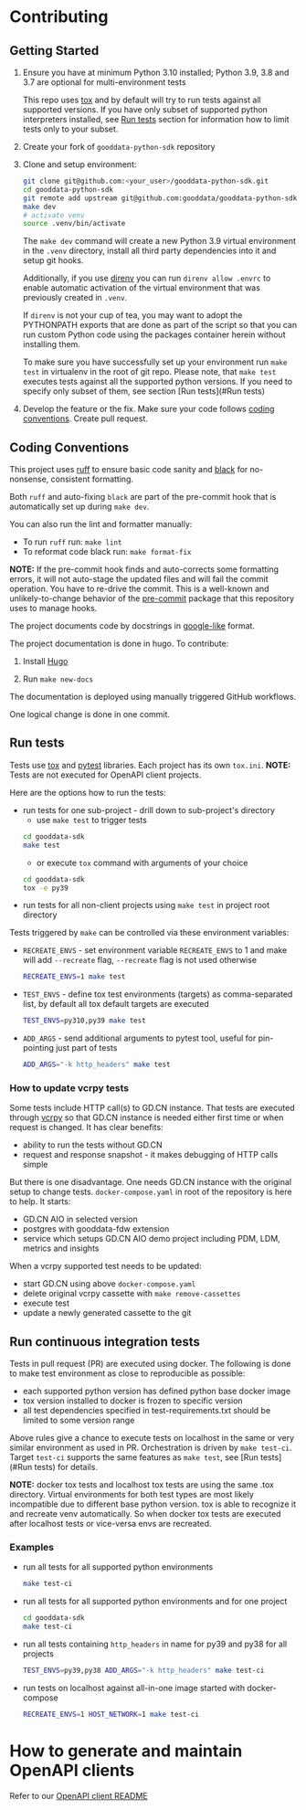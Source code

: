 # Contributing

## Getting Started

1. Ensure you have at minimum Python 3.10 installed; Python 3.9, 3.8 and 3.7 are optional for multi-environment tests

   This repo uses [tox](https://tox.readthedocs.io/en/latest/) and by default will try to run tests against all
   supported versions. If you have only subset of supported python interpreters installed, see
   [Run tests](#run-tests) section for information how to limit tests only to your subset.

2. Create your fork of `gooddata-python-sdk` repository

3. Clone and setup environment:

    ```bash
    git clone git@github.com:<your_user>/gooddata-python-sdk.git
    cd gooddata-python-sdk
    git remote add upstream git@github.com:gooddata/gooddata-python-sdk.git
    make dev
    # activate venv
    source .venv/bin/activate
    ```

   The `make dev` command will create a new Python 3.9 virtual environment in the `.venv` directory, install all
   third party dependencies into it and setup git hooks.

   Additionally, if you use [direnv](https://direnv.net/) you can run `direnv allow .envrc` to enable automatic
   activation of the virtual environment that was previously created in `.venv`.

   If `direnv` is not your cup of tea, you may want to adopt the PYTHONPATH exports that are done as part of the
   script so that you can run custom Python code using the packages container herein without installing them.

   To make sure you have successfully set up your environment run `make test` in virtualenv in the root of git repo.
   Please note, that `make test` executes tests against all the supported python versions. If you need to specify only
   subset of them, see section [Run tests](#Run tests)

4. Develop the feature or the fix. Make sure your code follows [coding conventions](#coding-conventions). Create pull
   request.


## Coding Conventions

This project uses [ruff](https://github.com/charliermarsh/ruff) to ensure basic code sanity and [black](https://github.com/psf/black)
for no-nonsense, consistent formatting.

Both `ruff` and auto-fixing `black` are part of the pre-commit hook that is automatically set up during `make dev`.

You can also run the lint and formatter manually:

-  To run `ruff` run: `make lint`
-  To reformat code black run: `make format-fix`

**NOTE:** If the pre-commit hook finds and auto-corrects some formatting errors, it will not auto-stage
the updated files and will fail the commit operation. You have to re-drive the commit. This is a well-known and
unlikely-to-change behavior of the [pre-commit](https://github.com/pre-commit/pre-commit/issues/806) package that this repository uses to manage hooks.

The project documents code by docstrings in [google-like](https://google.github.io/styleguide/pyguide.html#3-python-style-rules) format.

The project documentation is done in hugo. To contribute:

1. Install [Hugo](https://gohugo.io/)

2. Run `make new-docs`

The documentation is deployed using manually triggered GitHub workflows.

One logical change is done in one commit.


## Run tests
Tests use [tox](https://tox.wiki/en/latest/index.html) and [pytest](https://docs.pytest.org/en/6.2.x/contents.html)
libraries. Each project has its own `tox.ini`.
**NOTE:** Tests are not executed for OpenAPI client projects.

Here are the options how to run the tests:
- run tests for one sub-project - drill down to sub-project's directory
    - use `make test` to trigger tests
  ```bash
  cd gooddata-sdk
  make test
  ```
    - or execute `tox` command with arguments of your choice
  ```bash
  cd gooddata-sdk
  tox -e py39
  ```
- run tests for all non-client projects using `make test` in project root directory

Tests triggered by `make` can be controlled via these environment variables:
- `RECREATE_ENVS` - set environment variable `RECREATE_ENVS` to 1 and make will add `--recreate` flag, `--recreate`
  flag is not used otherwise
  ```bash
  RECREATE_ENVS=1 make test
  ```
- `TEST_ENVS` - define tox test environments (targets) as comma-separated list, by default all tox default targets are
  executed
  ```bash
  TEST_ENVS=py310,py39 make test
  ```
- `ADD_ARGS` - send additional arguments to pytest tool, useful for pin-pointing just part of tests
  ```bash
  ADD_ARGS="-k http_headers" make test
  ```

### How to update vcrpy tests
Some tests include HTTP call(s) to GD.CN instance. That tests are executed through
[vcrpy](https://vcrpy.readthedocs.io/) so that GD.CN instance is needed either first time or when request is changed.
It has clear benefits:
- ability to run the tests without GD.CN
- request and response snapshot - it makes debugging of HTTP calls simple

But there is one disadvantage. One needs GD.CN instance with the original setup to change tests.
`docker-compose.yaml` in root of the repository is here to help. It starts:
- GD.CN AIO in selected version
- postgres with gooddata-fdw extension
- service which setups GD.CN AIO demo project including PDM, LDM, metrics and insights

When a vcrpy supported test needs to be updated:
- start GD.CN using above `docker-compose.yaml`
- delete original vcrpy cassette with `make remove-cassettes`
- execute test
- update a newly generated cassette to the git

## Run continuous integration tests
Tests in pull request (PR) are executed using docker. The following is done to make test environment as close
to reproducible as possible:
- each supported python version has defined python base docker image
- tox version installed to docker is frozen to specific version
- all test dependencies specified in test-requirements.txt should be limited to some version range

Above rules give a chance to execute tests on localhost in the same or very similar environment as used in PR.
Orchestration is driven by `make test-ci`. Target `test-ci` supports the same features as `make test`, see
[Run tests](#Run tests) for details.

**NOTE:** docker tox tests and localhost tox tests are using the same .tox directory. Virtual environments for both test
types are most likely incompatible due to different base python version. tox is able to recognize it and recreate
venv automatically. So when docker tox tests are executed after localhost tests or vice-versa envs are recreated.

### Examples
- run all tests for all supported python environments
  ```bash
  make test-ci
  ```
- run all tests for all supported python environments and for one project
  ```bash
  cd gooddata-sdk
  make test-ci
  ```
- run all tests containing `http_headers` in name for py39 and py38 for all projects
  ```bash
  TEST_ENVS=py39,py38 ADD_ARGS="-k http_headers" make test-ci
  ```
- run tests on localhost against all-in-one image started with docker-compose
  ```bash
  RECREATE_ENVS=1 HOST_NETWORK=1 make test-ci
  ```

# How to generate and maintain OpenAPI clients
Refer to our [OpenAPI client README](./.openapi-generator/README.md)
